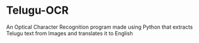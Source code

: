 # Telugu-OCR
An Optical Character Recognition program made using Python that extracts Telugu text from Images and translates it to English
